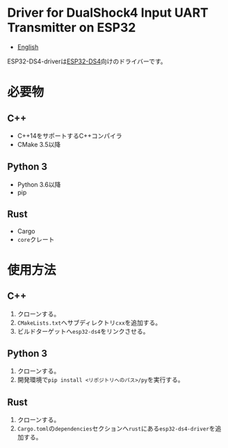 # Driver for DualShock4 Input UART Transmitter on ESP32
- [English](README.md)

ESP32-DS4-driverは[ESP32-DS4](https://github.com/ms0503/ESP32-DS4)向けのドライバーです。

# 必要物
## C++
- C++14をサポートするC++コンパイラ
- CMake 3.5以降

## Python 3
- Python 3.6以降
- pip

## Rust
- Cargo
- `core`クレート

# 使用方法
## C++
1. クローンする。
2. `CMakeLists.txt`へサブディレクトリ`cxx`を追加する。
3. ビルドターゲットへ`esp32-ds4`をリンクさせる。

## Python 3
1. クローンする。
2. 開発環境で`pip install <リポジトリへのパス>/py`を実行する。

## Rust
1. クローンする。
2. `Cargo.toml`の`dependencies`セクションへ`rust`にある`esp32-ds4-driver`を追加する。
